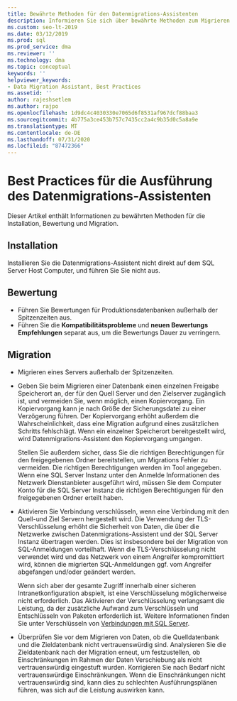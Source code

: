 ```yaml
---
title: Bewährte Methoden für den Datenmigrations-Assistenten
description: Informieren Sie sich über bewährte Methoden zum Migrieren von SQL Server-Datenbanken mit Datenmigrations-Assistent, einschließlich Informationen zur Installation, Bewertung und Migration.
ms.custom: seo-lt-2019
ms.date: 03/12/2019
ms.prod: sql
ms.prod_service: dma
ms.reviewer: ''
ms.technology: dma
ms.topic: conceptual
keywords: ''
helpviewer_keywords:
- Data Migration Assistant, Best Practices
ms.assetid: ''
author: rajeshsetlem
ms.author: rajpo
ms.openlocfilehash: 1d9dc4c4030330e7065d6f8531af967dcf88baa3
ms.sourcegitcommit: 4b775a3ce453b757c7435cc2a4c9b35d0c5a8a9e
ms.translationtype: MT
ms.contentlocale: de-DE
ms.lasthandoff: 07/31/2020
ms.locfileid: "87472366"
---
```

# <a name="best-practices-for-running-data-migration-assistant"></a>Best Practices für die Ausführung des Datenmigrations-Assistenten
Dieser Artikel enthält Informationen zu bewährten Methoden für die Installation, Bewertung und Migration.

## <a name="installation"></a>Installation
Installieren Sie die Datenmigrations-Assistent nicht direkt auf dem SQL Server Host Computer, und führen Sie Sie nicht aus.

## <a name="assessment"></a>Bewertung
- Führen Sie Bewertungen für Produktionsdatenbanken außerhalb der Spitzenzeiten aus.
- Führen Sie die **Kompatibilitätsprobleme** und **neuen Bewertungs Empfehlungen** separat aus, um die Bewertungs Dauer zu verringern.

## <a name="migration"></a>Migration
- Migrieren eines Servers außerhalb der Spitzenzeiten.

- Geben Sie beim Migrieren einer Datenbank einen einzelnen Freigabe Speicherort an, der für den Quell Server und den Zielserver zugänglich ist, und vermeiden Sie, wenn möglich, einen Kopiervorgang. Ein Kopiervorgang kann je nach Größe der Sicherungsdatei zu einer Verzögerung führen. Der Kopiervorgang erhöht außerdem die Wahrscheinlichkeit, dass eine Migration aufgrund eines zusätzlichen Schritts fehlschlägt. Wenn ein einzelner Speicherort bereitgestellt wird, wird Datenmigrations-Assistent den Kopiervorgang umgangen.
 
    Stellen Sie außerdem sicher, dass Sie die richtigen Berechtigungen für den freigegebenen Ordner bereitstellen, um Migrations Fehler zu vermeiden. Die richtigen Berechtigungen werden im Tool angegeben. Wenn eine SQL Server Instanz unter den Anmelde Informationen des Netzwerk Dienstanbieter ausgeführt wird, müssen Sie dem Computer Konto für die SQL Server Instanz die richtigen Berechtigungen für den freigegebenen Ordner erteilt haben.

- Aktivieren Sie Verbindung verschlüsseln, wenn eine Verbindung mit den Quell-und Ziel Servern hergestellt wird. Die Verwendung der TLS-Verschlüsselung erhöht die Sicherheit von Daten, die über die Netzwerke zwischen Datenmigrations-Assistent und der SQL Server Instanz übertragen werden. Dies ist insbesondere bei der Migration von SQL-Anmeldungen vorteilhaft. Wenn die TLS-Verschlüsselung nicht verwendet wird und das Netzwerk von einem Angreifer kompromittiert wird, können die migrierten SQL-Anmeldungen ggf. vom Angreifer abgefangen und/oder geändert werden.

    Wenn sich aber der gesamte Zugriff innerhalb einer sicheren Intranetkonfiguration abspielt, ist eine Verschlüsselung möglicherweise nicht erforderlich. Das Aktivieren der Verschlüsselung verlangsamt die Leistung, da der zusätzliche Aufwand zum Verschlüsseln und Entschlüsseln von Paketen erforderlich ist. Weitere Informationen finden Sie unter Verschlüsseln von [Verbindungen mit SQL Server](https://go.microsoft.com/fwlink/?linkid=832513).
    
- Überprüfen Sie vor dem Migrieren von Daten, ob die Quelldatenbank und die Zieldatenbank nicht vertrauenswürdig sind. Analysieren Sie die Zieldatenbank nach der Migration erneut, um festzustellen, ob Einschränkungen im Rahmen der Daten Verschiebung als nicht vertrauenswürdig eingestuft wurden. Korrigieren Sie nach Bedarf nicht vertrauenswürdige Einschränkungen. Wenn die Einschränkungen nicht vertrauenswürdig sind, kann dies zu schlechten Ausführungsplänen führen, was sich auf die Leistung auswirken kann.
